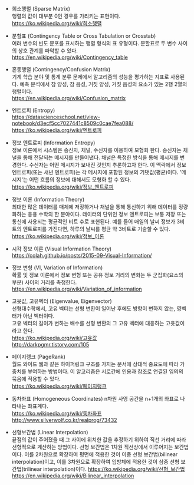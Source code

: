 * 희소행렬 (Sparse Matrix)  
행렬의 값이 대부분 0인 경우를 가리키는 표현이다.  
https://ko.wikipedia.org/wiki/희소행렬  

* 분할표 (Contingency Table or Cross Tabulation or Crosstab)  
여러 변수의 빈도 분포를 표시하는 행렬 형식의 표 유형이다. 분할표로 두 변수 사이의 상호 관계를 파악할 수 있다.
https://en.wikipedia.org/wiki/Contingency_table  

* 혼동행렬 (Contingency/Confusion Matrix)  
기계 학습 분야 및 통계 분류 문제에서 알고리즘의 성능을 평가하는 지표로 사용된다. 예측 분석에서 참 양성, 참 음성, 거짓 양성, 거짓 음성의 요소가 있는 2행 2열의 행렬이다.  
https://en.wikipedia.org/wiki/Confusion_matrix    
* 엔트로피 (Entropy)   
https://datascienceschool.net/view-notebook/d3ecf5cc7027441c8509c0cae7fea088/  
https://ko.wikipedia.org/wiki/엔트로피  

* 정보 엔트로피 (Information Entropy)  
정보 이론에서 시스템은 송신자, 채널, 수신자를 이용하여 모형화 한다. 송신자는 채널을 통해 전달되는 메시지를 만들어낸다. 채널은 특정한 방식을 통해 메시지를 변경한다. 수신자는 어떤 메시지가 보내진 것인지 추론하고자 한다. 이 맥락에서 정보 엔트로피(또는 섀넌 엔트로피)는 각 메시지에 포함된 정보의 기댓값(평균)이다. '메시지'는 어떤 흐름의 정보에 대해서도 모형화 할 수 있다.  
https://ko.wikipedia.org/wiki/정보_엔트로피  

* 정보 이론 (Information Theory)  
최대한 많은 데이터를 매체에 저장하거나 채널을 통해 통신하기 위해 데이터를 정량화하는 응용 수학의 한 분야이다. 데이터의 단위인 정보 엔트로피는 보통 저장 또는 통신에 사용되는 평균적인 비트 수로 표현된다. 예를 들어 매일의 날씨 정보가 3비트의 엔트로피를 가진다면, 하루의 날씨를 평균 약 3비트로 기술할 수 있다.  
https://ko.wikipedia.org/wiki/정보_이론  

* 시각 정보 이론 (Visual Information Theory)  
https://colah.github.io/posts/2015-09-Visual-Information/  

* 정보 변형 (VI, Variation of Information)  
확률 및 정보 이론에서 정보 변형 또는 공유 정보 거리의 변화는 두 군집화(요소의 부분) 사이의 거리를 측정한다.  
https://en.wikipedia.org/wiki/Variation_of_information  

* 고윳값, 고유벡터 (Eigenvalue, Eigenvector)  
선형대수학에서, 고유 벡터는 선형 변환이 일어난 후에도 방향이 변하지 않는, 영벡터가 아닌 벡터이다.  
고유 벡터의 길이가 변하는 배수를 선형 변환의 그 고유 벡터에 대응하는 고윳값이라고 한다.  
https://ko.wikipedia.org/wiki/고윳값  
http://darkpgmr.tistory.com/105  

* 페이지랭크 (PageRank)  
월드 와이드 웹과 같은 하이퍼링크 구조를 가지는 문서에 상대적 중요도에 따라 가중치를 부여하는 방법이다. 이 알고리즘은 서로간에 인용과 참조로 연결된 임의의 묶음에 적용할 수 있다.  
https://ko.wikipedia.org/wiki/페이지랭크  

* 동차좌표 (Homogeneous Coordinates)
n차원 사영 공간을 n+1개의 좌표로 나타내는 좌표계다.  
https://ko.wikipedia.org/wiki/동차좌표  
http://www.silverwolf.co.kr/realprog/73432  

* 선형보간법 (Linear Interpolation)  
끝점의 값이 주어졌을 때 그 사이에 위치한 값을 추정하기 위하여 직선 거리에 따라 선형적으로 계산하는 방법이다. 선형 보간법은 1차원 직선상에서 이루어지는 보간법이다. 이를 2차원으로 확장하여 평면에 적용한 것이 이중 선형 보간법(bilinear interpolation)이고, 이를 3차원으로 확장하여 입방체에 적용한 것이 삼중 선형 보간법(trilinear interpolation)이다.
https://ko.wikipedia.org/wiki/선형_보간법  
https://en.wikipedia.org/wiki/Bilinear_interpolation  